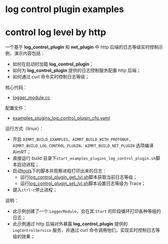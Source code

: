 # log control plugin examples


# control log level by http

一个基于 **log_control_plugin** 和 **net_plugin** 中 http 后端的日志等级实时控制示例，演示内容包括：
- 如何在启动时加载 **log_control_plugin**；
- 如何为 **log_control_plugin** 提供的日志控制服务配置 http 后端；
- 如何通过 curl 命令实时控制日志等级；



核心代码：
- [logger_module.cc](../../cpp/logger/module/logger_module/logger_module.cc)


配置文件：
- [examples_plugins_log_control_plugin_cfg.yaml](./install/linux/bin/cfg/examples_plugins_log_control_plugin_cfg.yaml)



运行方式（linux）：
- 开启 `AIMRT_BUILD_EXAMPLES`、`AIMRT_BUILD_WITH_PROTOBUF`、`AIMRT_BUILD_LOG_CONTROL_PLUGIN`、`AIMRT_BUILD_NET_PLUGIN` 选项编译 AimRT；
- 直接运行 build 目录下`start_examples_plugins_log_control_plugin.sh`脚本启动进程；
- 启动[tools](./install/linux/bin/tools)下的脚本并观察进程打印出来的日志：
  - 运行[log_control_plugin_get_lvl.sh](./install/linux/bin/tools/log_control_plugin_get_lvl.sh)脚本获取当前日志等级；
  - 运行[log_control_plugin_set_lvl.sh](./install/linux/bin/tools/log_control_plugin_set_lvl.sh)脚本设置日志等级为 Trace；
- 键入`ctrl-c`停止进程；


说明：
- 此示例创建了一个 `LoggerModule`，会在其 `Start` 的阶段循环打印各种等级的日志；
- 此示例通过 http 后端对外暴露 **log_control_plugin** 提供的 `LogControlService` 服务，并通过 curl 命令调用他们，实现实时控制日志等级的效果；

